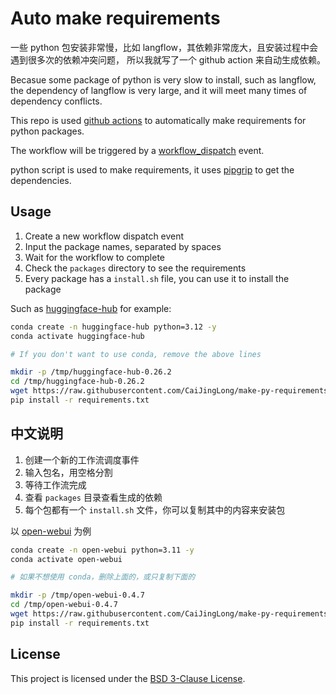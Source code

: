 # Auto make requirements

一些 python 包安装非常慢，比如 langflow，其依赖非常庞大，且安装过程中会遇到很多次的依赖冲突问题，
所以我就写了一个 github action 来自动生成依赖。

Becasue some package of python is very slow to install, such as langflow, the dependency of langflow is very large,
and it will meet many times of dependency conflicts.

This repo is used [github actions](https://docs.github.com/en/actions) to automatically make requirements for python packages.

The workflow will be triggered by a [workflow_dispatch](https://docs.github.com/en/actions/using-workflows/events-that-trigger-workflows#workflow_dispatch) event.

python script is used to make requirements, it uses [pipgrip](https://github.com/ddelange/pipgrip) to get the dependencies.

## Usage

1. Create a new workflow dispatch event
2. Input the package names, separated by spaces
3. Wait for the workflow to complete
4. Check the `packages` directory to see the requirements
5. Every package has a `install.sh` file, you can use it to install the package

Such as [huggingface-hub](https://github.com/CaiJingLong/make-py-requirements/blob/main/packages/huggingface-hub/0.26.2/linux/install.sh) for example:

```sh
conda create -n huggingface-hub python=3.12 -y
conda activate huggingface-hub

# If you don't want to use conda, remove the above lines

mkdir -p /tmp/huggingface-hub-0.26.2
cd /tmp/huggingface-hub-0.26.2
wget https://raw.githubusercontent.com/CaiJingLong/make-py-requirements/refs/heads/main/packages/huggingface-hub/0.26.2/requirements.txt
pip install -r requirements.txt
```

## 中文说明

1. 创建一个新的工作流调度事件
2. 输入包名，用空格分割
3. 等待工作流完成
4. 查看 `packages` 目录查看生成的依赖
5. 每个包都有一个 `install.sh` 文件，你可以复制其中的内容来安装包

以 [open-webui](https://github.com/CaiJingLong/make-py-requirements/blob/main/packages/open-webui/0.4.7/install.sh) 为例

```sh
conda create -n open-webui python=3.11 -y
conda activate open-webui

# 如果不想使用 conda，删除上面的，或只复制下面的

mkdir -p /tmp/open-webui-0.4.7
cd /tmp/open-webui-0.4.7
wget https://raw.githubusercontent.com/CaiJingLong/make-py-requirements/refs/heads/main/packages/open-webui/0.4.7/linux/requirements.txt
pip install -r requirements.txt
```

## License

This project is licensed under the [BSD 3-Clause License](LICENSE).
